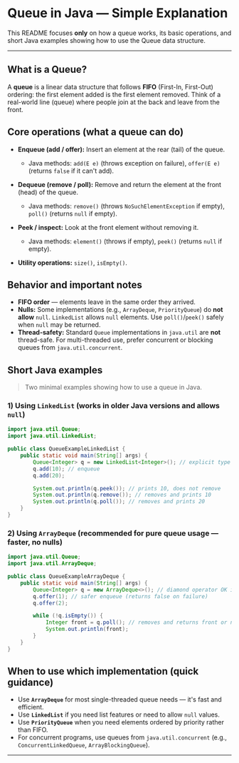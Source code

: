 # Queue in Java — Simple Explanation

This README focuses **only** on how a queue works, its basic operations, and short Java examples showing how to use the Queue data structure.

---

## What is a Queue?

A **queue** is a linear data structure that follows **FIFO** (First-In, First-Out) ordering: the first element added is the first element removed. Think of a real-world line (queue) where people join at the back and leave from the front.

## Core operations (what a queue can do)

* **Enqueue (add / offer):** Insert an element at the rear (tail) of the queue.

  * Java methods: `add(E e)` (throws exception on failure), `offer(E e)` (returns `false` if it can't add).

* **Dequeue (remove / poll):** Remove and return the element at the front (head) of the queue.

  * Java methods: `remove()` (throws `NoSuchElementException` if empty), `poll()` (returns `null` if empty).

* **Peek / inspect:** Look at the front element without removing it.

  * Java methods: `element()` (throws if empty), `peek()` (returns `null` if empty).

* **Utility operations:** `size()`, `isEmpty()`.

## Behavior and important notes

* **FIFO order** — elements leave in the same order they arrived.
* **Nulls:** Some implementations (e.g., `ArrayDeque`, `PriorityQueue`) do **not allow** `null`. `LinkedList` allows `null` elements. Use `poll()`/`peek()` safely when `null` may be returned.
* **Thread-safety:** Standard `Queue` implementations in `java.util` are **not** thread-safe. For multi-threaded use, prefer concurrent or blocking queues from `java.util.concurrent`.

## Short Java examples

> Two minimal examples showing how to use a queue in Java.

### 1) Using `LinkedList` (works in older Java versions and allows `null`)

```java
import java.util.Queue;
import java.util.LinkedList;

public class QueueExampleLinkedList {
    public static void main(String[] args) {
        Queue<Integer> q = new LinkedList<Integer>(); // explicit type for older compilers
        q.add(10); // enqueue
        q.add(20);

        System.out.println(q.peek()); // prints 10, does not remove
        System.out.println(q.remove()); // removes and prints 10
        System.out.println(q.poll()); // removes and prints 20
    }
}
```

### 2) Using `ArrayDeque` (recommended for pure queue usage — faster, no nulls)

```java
import java.util.Queue;
import java.util.ArrayDeque;

public class QueueExampleArrayDeque {
    public static void main(String[] args) {
        Queue<Integer> q = new ArrayDeque<>(); // diamond operator OK in Java 7+
        q.offer(1); // safer enqueue (returns false on failure)
        q.offer(2);

        while (!q.isEmpty()) {
            Integer front = q.poll(); // removes and returns front or null if empty
            System.out.println(front);
        }
    }
}
```

## When to use which implementation (quick guidance)

* Use **`ArrayDeque`** for most single-threaded queue needs — it's fast and efficient.
* Use **`LinkedList`** if you need list features or need to allow `null` values.
* Use **`PriorityQueue`** when you need elements ordered by priority rather than FIFO.
* For concurrent programs, use queues from `java.util.concurrent` (e.g., `ConcurrentLinkedQueue`, `ArrayBlockingQueue`).

---
